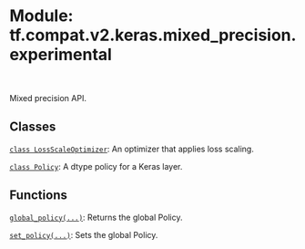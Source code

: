 <div itemscope itemtype="http://developers.google.com/ReferenceObject">
<meta itemprop="name" content="tf.compat.v2.keras.mixed_precision.experimental" />
<meta itemprop="path" content="Stable" />
</div>

# Module: tf.compat.v2.keras.mixed_precision.experimental


<table class="tfo-notebook-buttons tfo-api" align="left">
</table>



Mixed precision API.



## Classes

[`class LossScaleOptimizer`](../../../../../tf/keras/mixed_precision/experimental/LossScaleOptimizer.md): An optimizer that applies loss scaling.

[`class Policy`](../../../../../tf/keras/mixed_precision/experimental/Policy.md): A dtype policy for a Keras layer.

## Functions

[`global_policy(...)`](../../../../../tf/keras/mixed_precision/experimental/global_policy.md): Returns the global Policy.

[`set_policy(...)`](../../../../../tf/keras/mixed_precision/experimental/set_policy.md): Sets the global Policy.

